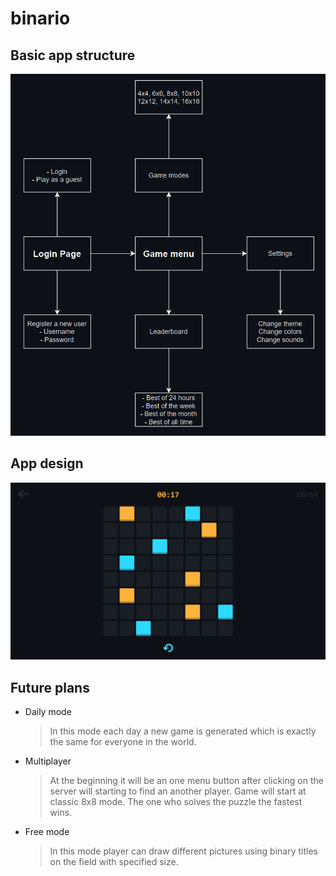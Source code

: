 # binario

## Basic app structure

![Struct](./workflow/app_structure.png)

## App design

![Design](./workflow/app-design.png)

## Future plans

-   Daily mode

    > In this mode each day a new game is generated which is exactly the same for everyone in the world.

-   Multiplayer

    > At the beginning it will be an one menu button after clicking on the server will starting to find an another player. Game will start at classic 8x8 mode. The one who solves the puzzle the fastest wins.

-   Free mode
    > In this mode player can draw different pictures using binary titles on the field with specified size.
